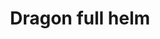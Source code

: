 ---
layout: item
title: Dragon full helm
item-id: 11335
datatable: true
id: 11335
name: "Dragon full helm"
members: true
lowalch: 60000
highalch: 90000
examine: "Protects your head and looks impressive too."
monsters:
  - id: 2919
    name: "Mithril dragon"
    members: true
    combat_level: 304
    wiki_url: "https://oldschool.runescape.wiki/w/Mithril_dragon"
    drops:
      - quantity: "1"
        rarity: 0.000030517578125
        drop_requirements: null
---